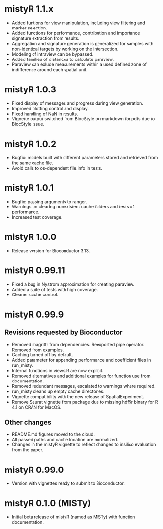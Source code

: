 # mistyR 1.1.x

- Added funtions for view manipulation, including view filtering and marker selection.
- Added functions for performance, contribution and importance signature extraction from results.
- Aggregation and signature generation is generalized for samples with non-identical targets by working on the intersection.
- Modeling of intraview can be bypassed.
- Added families of distances to calculate paraview.
- Paraview can exlude measurements within a used defined zone of indifference around each spatial unit.

# mistyR 1.0.3

- Fixed display of messages and progress during view generation.
- Improved plotting control and display.
- Fixed handling of NaN in results.
- Vignette output switched from BiocStyle to rmarkdown for pdfs due to BiocStyle issue.

# mistyR 1.0.2

- Bugfix: models built with different parameters stored and retrieved from the same cache file.
- Avoid calls to os-dependent file.info in tests. 

# mistyR 1.0.1

- Bugfix: passing arguments to ranger.
- Warnings on clearing nonexistent cache folders and tests of performance.
- Increased test coverage.

# mistyR 1.0.0

- Release version for Bioconductor 3.13.

# mistyR 0.99.11

- Fixed a bug in Nystrom approximation for creating paraview.
- Added a suite of tests with high coverage.
- Cleaner cache control.

# mistyR 0.99.9

## Revisions requested by Bioconductor

- Removed magrittr from dependencies. Reexported pipe operator. Removed from examples.
- Caching turned off by default.
- Added parameter for appending performance and coefficient files in run_misty.
- Internal functions in views.R are now explicit.
- Removed alternatives and additional examples for function use from documentation.
- Removed redundant messages, escalated to warnings where required.
- run_misty cleans up empty cache directories.
- Vignette compatibility with the new release of SpatialExperiment.
- Remove Seurat vignette from package due to missing hdf5r binary for R 4.1 on CRAN for MacOS.

## Other changes

- README.md figures moved to the cloud.
- All passed paths and cache location are normalized.
- Changes in the mistyR vignette to reflect changes to insilico evaluation from the paper.

# mistyR 0.99.0

-   Version with vignettes ready to submit to Bioconductor.

# mistyR 0.1.0 (MISTy)

-   Initial beta release of mistyR (named as MISTy) with function documentation.
